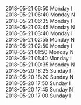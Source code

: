 2018-05-21 06:50 Monday  I  
2018-05-21 06:40 Monday  N  
2018-05-21 06:35 Monday  I  
2018-05-21 03:45 Monday  N  
2018-05-21 03:40 Monday  I  
2018-05-21 02:55 Monday  N  
2018-05-21 02:50 Monday  I  
2018-05-21 01:50 Monday  N  
2018-05-21 01:40 Monday  I  
2018-05-21 00:35 Monday  N  
2018-05-20 18:25 Sunday  I  
2018-05-20 18:20 Sunday  N  
2018-05-20 17:50 Sunday  I  
2018-05-20 17:45 Sunday  N  
2018-05-20 17:00 Sunday  I  
